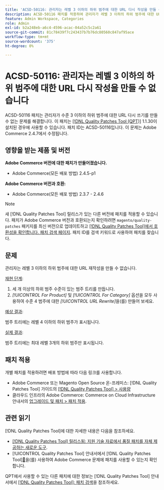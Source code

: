 ```yaml
---
title: 'ACSD-50116: 관리자는 레벨 3 이하의 하위 범주에 대한 URL 다시 작성을 만들 수 없습니다'
description: ACSD-50116 패치를 적용하여 관리자가 레벨 3 이하의 하위 범주에 대한 URL 재작성을 만들 수 없는 Adobe Commerce 문제를 해결합니다.
feature: Admin Workspace, Categories
role: Admin
exl-id: b2a248eb-a6c4-4596-acac-04a52c5c2a61
source-git-commit: 81c78439f7c243437b7b76dc80560c847af95ace
workflow-type: tm+mt
source-wordcount: '375'
ht-degree: 0%

---
```


# ACSD-50116: 관리자는 레벨 3 이하의 하위 범주에 대한 URL 다시 작성을 만들 수 없습니다

ACSD-50116 패치는 관리자가 수준 3 이하의 하위 범주에 대한 URL 다시 쓰기를 만들 수 없는 문제를 해결합니다. 이 패치는 [[!DNL Quality Patches Tool (QPT)]](https://experienceleague.adobe.com/ko/docs/commerce-knowledge-base/kb/announcements/commerce-announcements/magento-quality-patches-released-new-tool-to-self-serve-quality-patches) 1.1.30이 설치된 경우에 사용할 수 있습니다. 패치 ID는 ACSD-50116입니다. 이 문제는 Adobe Commerce 2.4.7에서 수정됩니다.

## 영향을 받는 제품 및 버전

**Adobe Commerce 버전에 대한 패치가 만들어졌습니다.**

* Adobe Commerce(모든 배포 방법) 2.4.5-p1

**Adobe Commerce 버전과 호환:**

* Adobe Commerce(모든 배포 방법) 2.3.7 - 2.4.6

>[!NOTE]
>
>새 [!DNL Quality Patches Tool] 릴리스가 있는 다른 버전에 패치를 적용할 수 있습니다. 패치가 Adobe Commerce 버전과 호환되는지 확인하려면 `magento/quality-patches` 패키지를 최신 버전으로 업데이트하고 [[!DNL Quality Patches Tool]에서 호환성을 확인합니다. 패치 검색 페이지](https://experienceleague.adobe.com/tools/commerce-quality-patches/index.html?lang=ko). 패치 ID를 검색 키워드로 사용하여 패치를 찾습니다.

## 문제

관리자는 레벨 3 이하의 하위 범주에 대한 URL 재작성을 만들 수 없습니다.

<u>재현 단계</u>:

1. 세 개 이상의 하위 범주 수준이 있는 범주 트리를 만듭니다.
1. *[!UICONTROL For Product]* 및 *[!UICONTROL For Category]* 옵션을 모두 사용하여 수준 4 범주에 대한 *[!UICONTROL URL Rewrite]*&#x200B;을(를) 만들어 보세요.

<u>예상 결과</u>:

범주 트리에는 레벨 4 이하의 하위 범주가 표시됩니다.

<u>실제 결과</u>:

범주 트리에는 최대 레벨 3개의 하위 범주만 표시됩니다.

## 패치 적용

개별 패치를 적용하려면 배포 방법에 따라 다음 링크를 사용합니다.

* Adobe Commerce 또는 Magento Open Source 온-프레미스: [!DNL Quality Patches Tool] 가이드의 [[!DNL Quality Patches Tool] > 사용량](/help/tools/quality-patches-tool/usage.md)
* 클라우드 인프라의 Adobe Commerce: Commerce on Cloud Infrastructure 안내서의 [업그레이드 및 패치 > 패치 적용](https://experienceleague.adobe.com/docs/commerce-cloud-service/user-guide/develop/upgrade/apply-patches.html?lang=ko).

## 관련 읽기

[!DNL Quality Patches Tool]에 대한 자세한 내용은 다음을 참조하세요.

* [[!DNL Quality Patches Tool] 릴리스됨: 지원 기술 자료에서 품질 패치를 자체 제공하는 새로운 도구](https://experienceleague.adobe.com/ko/docs/commerce-knowledge-base/kb/announcements/commerce-announcements/magento-quality-patches-released-new-tool-to-self-serve-quality-patches).
* [!UICONTROL Quality Patches Tool] 안내서에서  [!DNL Quality Patches Tool][&#128279;](/help/tools/quality-patches-tool/patches-available-in-qpt/check-patch-for-magento-issue-with-magento-quality-patches.md)을(를) 사용하여 Adobe Commerce 문제에 패치를 사용할 수 있는지 확인합니다.


QPT에서 사용할 수 있는 다른 패치에 대한 정보는 [!DNL Quality Patches Tool] 안내서에서 [[!DNL Quality Patches Tool]: 패치 검색](https://experienceleague.adobe.com/tools/commerce-quality-patches/index.html?lang=ko)을 참조하세요.
